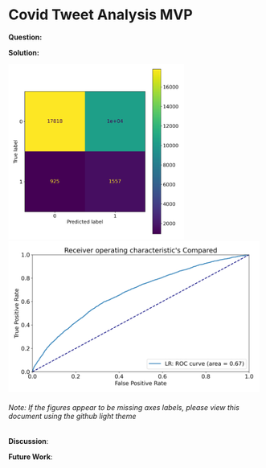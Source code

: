 # Covid Tweet Analysis MVP

**Question:**  

**Solution:**  

<div>
<img src="https://github.com/john-lassetter/Metis_Projects/blob/main/Classification/baseline_confusion_matrix.png" width="350px"/>
<img src="https://github.com/john-lassetter/Metis_Projects/blob/main/Classification/baseline_roc_curve.png" width="500px"/>
</div>

###### Note: If the figures appear to be missing axes labels, please view this document using the github light theme

**Discussion**:  

**Future Work**:  
